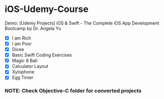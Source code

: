 # iOS-Udemy-Course
Demo: [Udemy Projects] iOS &amp; Swift - The Complete iOS App Development Bootcamp by Dr. Angela Yu

- [x] I am Rich
- [x] I am Poor
- [x] Dicee
- [x] Basic Swift Coding Exercises
- [x] Magic 8 Ball
- [x] Calculator Layout
- [x] Xylophone
- [x] Egg Timer

### NOTE: Check Objective-C folder for converted projects